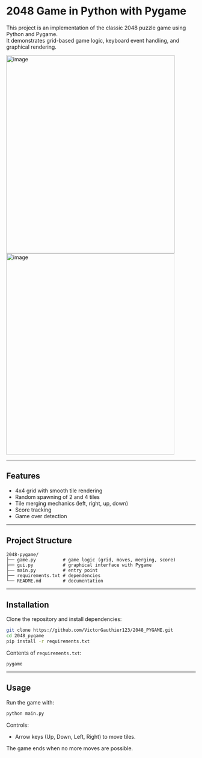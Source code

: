 # 2048 Game in Python with Pygame

This project is an implementation of the classic 2048 puzzle game using Python and Pygame.  
It demonstrates grid-based game logic, keyboard event handling, and graphical rendering.

<img width="448" height="527" alt="image" src="https://github.com/user-attachments/assets/febed523-6288-447b-a445-34fd920ce6fc" />
<img width="447" height="536" alt="image" src="https://github.com/user-attachments/assets/999b27e0-f4fb-43a8-8e65-6a865a7e10e5" />



---

## Features

- 4x4 grid with smooth tile rendering
- Random spawning of 2 and 4 tiles
- Tile merging mechanics (left, right, up, down)
- Score tracking
- Game over detection

---

## Project Structure

```
2048-pygame/
├── game.py          # game logic (grid, moves, merging, score)
├── gui.py           # graphical interface with Pygame
├── main.py          # entry point
├── requirements.txt # dependencies
└── README.md        # documentation
```

---

## Installation

Clone the repository and install dependencies:

```bash
git clone https://github.com/VictorGauthier123/2048_PYGAME.git
cd 2048_pygame
pip install -r requirements.txt
```

Contents of `requirements.txt`:

```
pygame
```

---

## Usage

Run the game with:

```bash
python main.py
```

Controls:
- Arrow keys (Up, Down, Left, Right) to move tiles.

The game ends when no more moves are possible.




